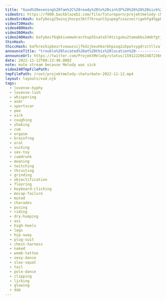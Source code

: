 ```yaml
---
title: "Good%20evening%20fam%2C%20ready%20to%20sin%3F%20%26%26%20sick%20stream%2C%20muted%2C%20enjoy%20melly%20radio"
videoSrc: https://f000.backblazeb2.com/file/futureporn/projektmelody-chaturbate-2022-11-12.mp4
videoSrcHash: bafybeig25winyjhorpz3btf7kroynl5yupegfzzazzecrigehfg45gpbfq?filename=projektmelody-chaturbate-20221112T001340Z-source.mp4
video720Hash: 
video480Hash: 
video360Hash: 
video240Hash: bafybeif6qkkixemw4racthup55xata574tzigubu2tamabbs24mhfgtjui?filename=projektmelody-chaturbate-20221112T001340Z-240p.mp4
thinHash: 
thiccHash: bafkreihipbezrtvowuzsijfkdzjkeuhkorbhpioq2u5potvygdrzctllva?filename=20221112T001340Z-thicc.jpg
announceTitle: "trouble%20located%20at%20this%20location%20-------------%3E"
announceUrl: https://twitter.com/ProjektMelody/status/1591222662487236609
date: 2022-11-12T00:13:40.000Z
note: mute stream because Melody was sick
video240TmpFilePath: 
tmpFilePath: /root/projektmelody-chaturbate-2022-11-12.mp4
layout: layouts/vod.njk
tags:
  - lovense-hyphy
  - lovense-lush
  - whispering
  - asmr
  - sportscar
  - pee
  - sick
  - coughing
  - shaking
  - cum
  - orgasm
  - brainfrog
  - oral
  - sucking
  - sex-toy
  - cumdrunk
  - moaning
  - twitching
  - thrusting
  - grinding
  - objectification
  - flooring
  - keyboard-clicking
  - mocap-failure
  - muted
  - charades
  - posing
  - riding
  - dry-humping
  - ass
  - high-heels
  - legs
  - hip-sway
  - plug-suit
  - chest-harness
  - naked
  - womb-tattoo
  - sexy-dance
  - slav-squat
  - tail
  - pole-dance
  - clipping
  - licking
  - glowing
  - dab
---
```

